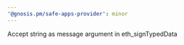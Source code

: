 ```yaml
---
'@gnosis.pm/safe-apps-provider': minor
---
```


Accept string as message argument in eth_signTypedData
